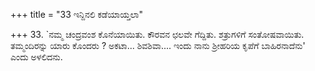 +++
title = "33 ಇನ್ದಿನಲಿ ಕಡೆಯಾಯ್ತಲಾ"

+++
33. `ನಮ್ಮ ಚಂದ್ರವಂಶ ಕೊನೆಯಾಯಿತು. ಕೌರವನ ಛಲವೇ ಗೆದ್ದಿತು.  ಶತ್ರುಗಳಿಗೆ ಸಂತೋಷವಾಯಿತು.  ತಮ್ಮಂದಿರನ್ನು ಯಾರು ಕೊಂದರು  ? ಅಕಟಾ... ಶಿವಶಿವಾ.... ಇಂದು ನಾನು ಶ್ರೀಹರಿಯ ಕೃಪೆಗೆ ಬಾಹಿರನಾದೆನು'  ಎಂದು ಅಳಲಿದನು.